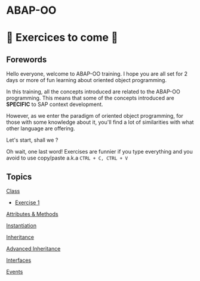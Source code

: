 # ABAP-OO

# :construction: Exercices to come :construction:

## Forewords
Hello everyone, welcome to ABAP-OO training. I hope you are all set for 2 days or more of fun learning about oriented object programming.

In this training, all the concepts introduced are related to the ABAP-OO programming. This means that some of the concepts introduced are **SPECIFIC** to SAP context development.

However, as we enter the paradigm of oriented object programming, for those with some knowledge about it, you'll find a lot of similarities with what other language are offering.

Let's start, shall we ?

Oh wait, one last word! Exercises are funnier if you type everything and you avoid to use copy/paste a.k.a ```CTRL + C, CTRL + V```

## Topics

[Class](class/class.md)
  - [Exercise 1](exercises/ex1.md)

[Attributes & Methods](attributes_methods/attributes_methods.md)

[Instantiation](instantiation/instantiation.md)

[Inheritance](inheritance/inheritance.md)

[Advanced Inheritance](inheritance/advanced_inheritance.md)

[Interfaces](interfaces/interfaces.md)

[Events](events/events.md)
